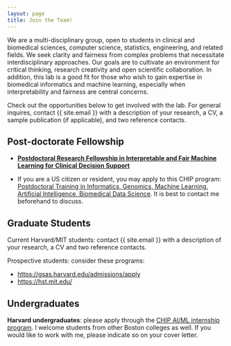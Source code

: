 ```yaml
---
layout: page
title: Join the Team!
---
```


We are a multi-disciplinary group, open to students in clinical and biomedical sciences, computer science, statistics, engineering, and related fields. 
We seek clarity and fairness from complex problems that necessitate interdisciplinary approaches. 
Our goals are to cultivate an environment for critical thinking, research creativity and open scientific collaboration. 
In addition, this lab is a good fit for those who wish to gain expertise in biomedical informatics and machine learning, especially when interpretability and fairness are central concerns. 

Check out the opportunities below to get involved with the lab. 
For general inquires, contact {{ site.email }} with a description of your research, a CV, a sample publication (if applicable), and two reference contacts. 

## Post-doctorate Fellowship

- [**Postdoctoral Research Fellowship in Interpretable and Fair Machine Learning for Clinical Decision Support**](postdoctoral_fellow)

- If you are a US citizen or resident, you may apply to this CHIP program: [Postdoctoral Training in Informatics, Genomics, Machine Learning, Artificial Intelligence, Biomedical Data Science](http://www.chip.org/training/postdoctoral-training-informatics-genomics-machine-learning-artificial-intelligence). It is best to contact me beforehand to discuss. 


## Graduate Students

Current Harvard/MIT students: contact {{ site.email }} with a description of your research, a CV and two reference contacts.

Prospective students: consider these programs:

- <https://gsas.harvard.edu/admissions/apply>
- <https://hst.mit.edu/>


## Undergraduates

**Harvard undergraduates**: please apply through the [CHIP AI/ML internship program](http://www.chip.org/internship/chip-ai-internship).
I welcome students from other Boston colleges as well. 
If you would like to work with me, please indicate so on your cover letter.
